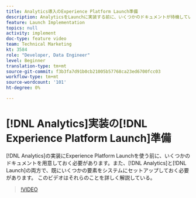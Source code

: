 ```yaml
---
title: Analytics導入のExperience Platform Launch準備
description: AnalyticsをLaunchに実装する前に、いくつかのドキュメントが待機している必要があり、AnalyticsとLaunchの両方で、いくつかの設定をシステムに行う必要があります。 このビデオはそれらのことを詳しく解説している。
feature: Launch Implementation
topics: null
activity: implement
doc-type: feature video
team: Technical Marketing
kt: 3584
role: "Developer, Data Engineer"
level: Beginner
translation-type: tm+mt
source-git-commit: f3b3fa7d91b0cb21005b57768ca23ed6700fcc03
workflow-type: tm+mt
source-wordcount: '101'
ht-degree: 0%

---
```



# [!DNL Analytics]実装の[!DNL Experience Platform Launch]準備

[!DNL Analytics]の実装にExperience Platform Launchを使う前に、いくつかのドキュメントを用意しておく必要があります。また、[!DNL Analytics]と[!DNL Launch]の両方で、既にいくつかの要素をシステムにセットアップしておく必要があります。 このビデオはそれらのことを詳しく解説している。

>[!VIDEO](https://video.tv.adobe.com/v/28752/?quality=12)
